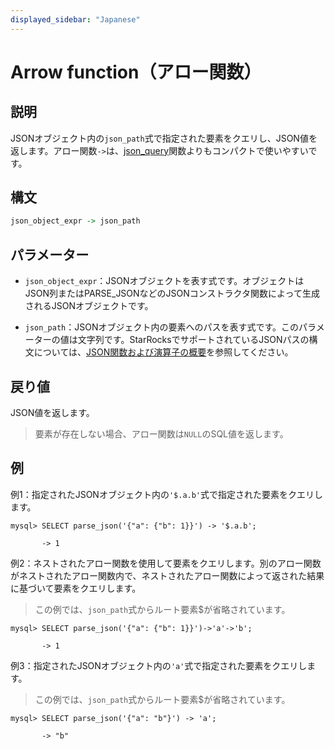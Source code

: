 ```yaml
---
displayed_sidebar: "Japanese"
---
```


# Arrow function（アロー関数）

## 説明

JSONオブジェクト内の`json_path`式で指定された要素をクエリし、JSON値を返します。アロー関数`->`は、[json_query](json_query.md)関数よりもコンパクトで使いやすいです。

## 構文

```Haskell
json_object_expr -> json_path
```

## パラメーター

- `json_object_expr`：JSONオブジェクトを表す式です。オブジェクトはJSON列またはPARSE_JSONなどのJSONコンストラクタ関数によって生成されるJSONオブジェクトです。

- `json_path`：JSONオブジェクト内の要素へのパスを表す式です。このパラメーターの値は文字列です。StarRocksでサポートされているJSONパスの構文については、[JSON関数および演算子の概要](../overview-of-json-functions-and-operators.md)を参照してください。

## 戻り値

JSON値を返します。

> 要素が存在しない場合、アロー関数は`NULL`のSQL値を返します。

## 例

例1：指定されたJSONオブジェクト内の`'$.a.b'`式で指定された要素をクエリします。

```plaintext
mysql> SELECT parse_json('{"a": {"b": 1}}') -> '$.a.b';

       -> 1
```

例2：ネストされたアロー関数を使用して要素をクエリします。別のアロー関数がネストされたアロー関数内で、ネストされたアロー関数によって返された結果に基づいて要素をクエリします。

> この例では、`json_path`式からルート要素$が省略されています。

```plaintext
mysql> SELECT parse_json('{"a": {"b": 1}}')->'a'->'b';

       -> 1
```

例3：指定されたJSONオブジェクト内の`'a'`式で指定された要素をクエリします。

> この例では、`json_path`式からルート要素$が省略されています。

```plaintext
mysql> SELECT parse_json('{"a": "b"}') -> 'a';

       -> "b"
```
